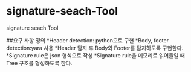 # signature-seach-Tool
signature seach Tool


##요구 사항 정의
*Header detection: python으로 구현 
*Body, footer detection:yara 사용
*Header 탐지 후 Body와 Footer를 탐지하도록 구현한다.
*Signature rule은 json 형식으로 작성
*Signature rule을 메모리로 읽어들일 때 Tree 구조를 형성하도록 한다. 

